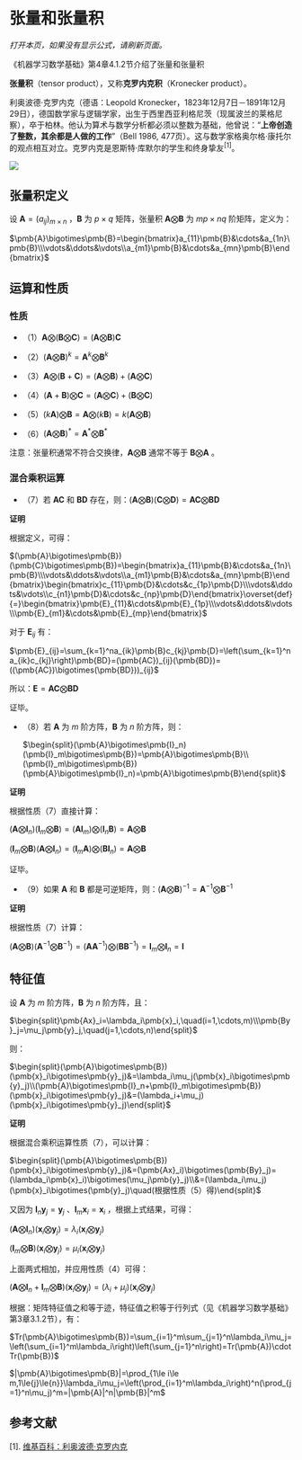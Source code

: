 # 张量和张量积

*打开本页，如果没有显示公式，请刷新页面。*

《机器学习数学基础》第4章4.1.2节介绍了张量和张量积

**张量积**（tensor product），又称**克罗内克积**（Kronecker product）。

利奥波德·克罗内克（德语：Leopold Kronecker，1823年12月7日－1891年12月29日），德国数学家与逻辑学家，出生于西里西亚利格尼茨（现属波兰的莱格尼察），卒于柏林。他认为算术与数学分析都必须以整数为基础，他曾说：“**上帝创造了整数，其余都是人做的工作**”（Bell 1986, 477页）。这与数学家格奥尔格·康托尔的观点相互对立。克罗内克是恩斯特·库默尔的学生和终身挚友$^{[1]}$。 

![](https://gitee.com/qiwsir/images/raw/master/2021-3-8/1615186861656-Leopold_Kronecker_1865.jpg)

## 张量积定义

设 $\pmb{A}=(a_{ij})_{m\times n}$ ，$\pmb{B}$ 为 $p\times q$ 矩阵，张量积 $\pmb{A}\bigotimes\pmb{B}$ 为 $mp\times nq$ 阶矩阵，定义为：

$\pmb{A}\bigotimes\pmb{B}=\begin{bmatrix}a_{11}\pmb{B}&\cdots&a_{1n}\pmb{B}\\\vdots&\ddots&\vdots\\a_{m1}\pmb{B}&\cdots&a_{mn}\pmb{B}\end{bmatrix}$

## 运算和性质

### 性质

- （1）$\pmb{A}\bigotimes(\pmb{B}\bigotimes\pmb{C})=(\pmb{A}\bigotimes\pmb{B})\pmb{C}$

- （2）$(\pmb{A}\bigotimes\pmb{B})^k=\pmb{A}^k\bigotimes\pmb{B}^k$
- （3）$\pmb{A}\bigotimes(\pmb{B}+\pmb{C})=(\pmb{A}\bigotimes\pmb{B})+(\pmb{A}\bigotimes\pmb{C})$
- （4）$(\pmb{A}+\pmb{B})\bigotimes\pmb{C}=(\pmb{A}\bigotimes\pmb{C})+(\pmb{B}\bigotimes\pmb{C})$
- （5）$(k\pmb{A})\bigotimes\pmb{B}=\pmb{A}\bigotimes(k\pmb{B})=k(\pmb{A}\bigotimes\pmb{B})$
- （6）$(\pmb{A}\bigotimes\pmb{B})^*=\pmb{A}^*\bigotimes\pmb{B}^*$

注意：张量积通常不符合交换律，$\pmb{A}\bigotimes\pmb{B}$ 通常不等于 $\pmb{B}\bigotimes\pmb{A}$ 。

### 混合乘积运算

- （7）若 $\pmb{AC}$ 和 $\pmb{BD}$ 存在，则：$(\pmb{A}\bigotimes\pmb{B})(\pmb{C}\bigotimes\pmb{D})=\pmb{AC}\bigotimes\pmb{BD}$

**证明**

根据定义，可得：

$(\pmb{A}\bigotimes\pmb{B})(\pmb{C}\bigotimes\pmb{B})=\begin{bmatrix}a_{11}\pmb{B}&\cdots&a_{1n}\pmb{B}\\\vdots&\ddots&\vdots\\a_{m1}\pmb{B}&\cdots&a_{mn}\pmb{B}\end{bmatrix}\begin{bmatrix}c_{11}\pmb{D}&\cdots&c_{1p}\pmb{D}\\\vdots&\ddots&\vdots\\c_{n1}\pmb{D}&\cdots&c_{np}\pmb{D}\end{bmatrix}\overset{def}{=}\begin{bmatrix}\pmb{E}_{11}&\cdots&\pmb{E}_{1p}\\\vdots&\ddots&\vdots\\\pmb{E}_{m1}&\cdots&\pmb{E}_{mp}\end{bmatrix}$

对于 $\pmb{E}_{ij}$ 有：

$\pmb{E}_{ij}=\sum_{k=1}^na_{ik}\pmb{B}c_{kj}\pmb{D}=\left(\sum_{k=1}^na_{ik}c_{kj}\right)\pmb{BD}=(\pmb{AC})_{ij}(\pmb{BD})=((\pmb{AC})\bigotimes(\pmb{BD}))_{ij}$

所以：$\pmb{E}=\pmb{AC}\bigotimes\pmb{BD}$

证毕。

- （8）若 $\pmb{A}$ 为 $m$ 阶方阵，$\pmb{B}$ 为 $n$ 阶方阵，则：

  $\begin{split}(\pmb{A}\bigotimes\pmb{I}_n)(\pmb{I}_m\bigotimes\pmb{B})=\pmb{A}\bigotimes\pmb{B}\\(\pmb{I}_m\bigotimes\pmb{B})(\pmb{A}\bigotimes\pmb{I}_n)=\pmb{A}\bigotimes\pmb{B}\end{split}$

**证明**

根据性质（7）直接计算：

$(\pmb{A}\bigotimes\pmb{I}_n)(\pmb{I}_m\bigotimes\pmb{B})=(\pmb{AI}_m)\bigotimes(\pmb{I}_n\pmb{B})=\pmb{A}\bigotimes\pmb{B}$

$(\pmb{I}_m\bigotimes\pmb{B})(\pmb{A}\bigotimes\pmb{I}_n)=(\pmb{I}_m\pmb{A})\bigotimes(\pmb{BI}_n)=\pmb{A}\bigotimes\pmb{B}$

证毕。

- （9）如果 $\pmb{A}$ 和 $\pmb{B}$ 都是可逆矩阵，则：$(\pmb{A}\bigotimes\pmb{B})^{-1}=\pmb{A}^{-1}\bigotimes\pmb{B}^{-1}$

**证明**

根据性质（7）计算：

$(\pmb{A}\bigotimes\pmb{B})(\pmb{A}^{-1}\bigotimes\pmb{B}^{-1})=(\pmb{AA}^{-1})\bigotimes(\pmb{BB}^{-1})=\pmb{I}_m\bigotimes\pmb{I}_n=\pmb{I}$

## 特征值

设 $\pmb{A}$ 为 $m$ 阶方阵，$\pmb{B}$ 为 $n$ 阶方阵，且：

$\begin{split}\pmb{Ax}_i=\lambda_i\pmb{x}_i,\quad(i=1,\cdots,m)\\\pmb{By}_j=\mu_j\pmb{y}_j,\quad(j=1,\cdots,n)\end{split}$

则：

$\begin{split}(\pmb{A}\bigotimes\pmb{B})(\pmb{x}_i\bigotimes\pmb{y}_j)&=\lambda_i\mu_j(\pmb{x}_i\bigotimes\pmb{y}_j)\\(\pmb{A}\bigotimes\pmb{I}_n+\pmb{I}_m\bigotimes\pmb{B})(\pmb{x}_i\bigotimes\pmb{y}_j)&=(\lambda_i+\mu_j)(\pmb{x}_i\bigotimes\pmb{y}_j)\end{split}$

**证明**

根据混合乘积运算性质（7），可以计算：

$\begin{split}(\pmb{A}\bigotimes\pmb{B})(\pmb{x}_i\bigotimes\pmb{y}_j)&=(\pmb{Ax}_i)\bigotimes(\pmb{By}_j)=(\lambda_i\pmb{x}_i)\bigotimes(\mu_j\pmb{y}_j)\\&=(\lambda_i\mu_j)(\pmb{x}_i\bigotimes(\pmb{y}_j)\quad(根据性质（5）得)\end{split}$

又因为 $\pmb{I}_n\pmb{y}_j=\pmb{y}_j$ 、$\pmb{I}_m\pmb{x}_i=\pmb{x}_i$ ，根据上式结果，可得：

$(\pmb{A}\bigotimes\pmb{I}_n)(\pmb{x}_i\bigotimes\pmb{y}_j)=\lambda_i(\pmb{x}_i\bigotimes\pmb{y}_j)$

$(\pmb{I}_m\bigotimes\pmb{B})(\pmb{x}_i\bigotimes\pmb{y}_j)=\mu_i(\pmb{x}_i\bigotimes\pmb{y}_j)$

上面两式相加，并应用性质（4）可得：

$(\pmb{A}\bigotimes\pmb{I}_n+\pmb{I}_m\bigotimes\pmb{B})(\pmb{x}_i\bigotimes\pmb{y}_j)=(\lambda_i+\mu_j)(\pmb{x}_i\bigotimes\pmb{y}_j)$

根据：矩阵特征值之和等于迹，特征值之积等于行列式（见《机器学习数学基础》第3章3.1.2节），有：

$Tr(\pmb{A}\bigotimes\pmb{B})=\sum_{i=1}^m\sum_{j=1}^n\lambda_i\mu_j=\left(\sum_{i=1}^m\lambda_i\right)\left(\sum_{j=1}^n\right)=Tr(\pmb{A})\cdot Tr(\pmb{B})$

$|\pmb{A}\bigotimes\pmb{B}|=\prod_{1\le i\le m,1\le{j}\le{n}}\lambda_i\mu_j=\left(\prod_{i=1}^m\lambda_i\right)^n(\prod_{j=1}^n\mu_j)^m=|\pmb{A}|^n|\pmb{B}|^m$





## 参考文献

[1]. [维基百科：利奥波德·克罗内克](https://zh.wikipedia.org/wiki/%E5%88%A9%E5%A5%A5%E6%B3%A2%E5%BE%B7%C2%B7%E5%85%8B%E7%BD%97%E5%86%85%E5%85%8B)